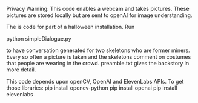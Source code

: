Privacy Warning: This code enables a webcam and takes pictures. These pictures are stored locally but are sent to openAI for image understanding.

The is code for part of a halloween installation.  Run

python simpleDialogue.py

to have conversation generated for two skeletons who are former miners.  Every so often a picture is taken and the skeletons
comment on costumes that people are wearing in the crowd.  preamble.txt gives the backstory in more detail.

This code depends upon openCV, OpenAI and ElevenLabs APIs.  To get those libraries:
  pip install opencv-python
  pip install openai
  pip install elevenlabs
